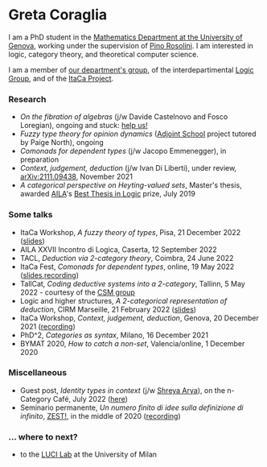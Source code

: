 # Greta Coraglia

I am a PhD student in the [Mathematics Department at the University of Genova](https://www2.dima.unige.it/), working under the supervision of [Pino Rosolini](https://www.dima.unige.it/~rosolini/). I am interested in logic, category theory, and theoretical computer science.

I am a member of [our department's group](http://logic.dima.unige.it/), of the interdepartimental [Logic Group](http://logicgroup.altervista.org/), and of the [ItaCa Project](https://progetto-itaca.github.io/).

### Research

- _On the fibration of algebras_ (j/w Davide Castelnovo and Fosco Loregian), ongoing and stuck: [help us!](https://youtu.be/Z1SIYpMWWLU?t=2957)
- _Fuzzy type theory for opinion dynamics_ ([Adjoint School](https://adjointschool.com/2022.html) project tutored by Paige North), ongoing
- _Comonads for dependent types_ (j/w Jacopo Emmenegger), in preparation
- _Context, judgement, deduction_ (j/w Ivan Di Liberti), under review, [arXiv:2111.09438](https://arxiv.org/abs/2111.09438), November 2021
- _A categorical perspective on Heyting-valued sets_, Master's thesis, awarded [AILA](https://www.ailalogica.it/)'s [Best Thesis in Logic](https://www.ailalogica.it/premi/premio-32/) prize, July 2019

### Some talks

- ItaCa Workshop, _A fuzzy theory of types_, Pisa, 21 December 2022 ([slides](\docs/itacaws2022_coraglia_handout.pdf))
- AILA XXVII Incontro di Logica, Caserta, 12 September 2022
- TACL, _Deduction via 2-category theory_, Coimbra, 24 June 2022
- ItaCa Fest, _Comonads for dependent types_, online, 19 May 2022 ([slides](docs/coraglia_itacafest2022.pdf),[recording](https://www.youtube.com/watch?v=MZiqte09Tpw))
- TallCat, _Coding deductive systems into a 2-category_, Tallinn, 5 May 2022 - courtesy of the [CSM group](https://compose.ioc.ee/)
- Logic and higher structures, _A 2-categorical representation of deduction_, CIRM Marseille, 21 February 2022 ([slides](docs/coraglia_li2022.pdf))
- ItaCa Workshop, _Context, judgement, deduction_, Genova, 20 December 2021 ([recording](https://www.youtube.com/watch?v=lfm8HH5gLyU&t=15s))
- PhD^2, _Categories as syntax_, Milano, 16 December 2021
- BYMAT 2020, _How to catch a non-set_, Valencia/online, 1 December 2020

### Miscellaneous

- Guest post, _Identity types in context_ (j/w [Shreya Arya](https://shreyaarya.github.io/minimal/)), on the n-Category Café, July 2022 ([here](https://golem.ph.utexas.edu/category/2022/07/identity_types_in_context.html))
- Seminario permanente, _Un numero finito di idee sulla definizione di infinito_, [ZEST!](https://www.facebook.com/ZEST.sapere.aude/), in the middle of 2020 ([recording](https://www.youtube.com/watch?v=JAulXUkkTXQ))


### ... where to next?

- to the [LUCI Lab](https://luci.unimi.it/) at the University of Milan

<!----#### Contacts

[last name] [at] dima [dot] unige [dot] it


Via Dodecaneso 35  
16146 Genova (GE)--->

<!----#### also

you should know about [Azat Miftakhov](https://caseazatmiftakhov.org/)--->
